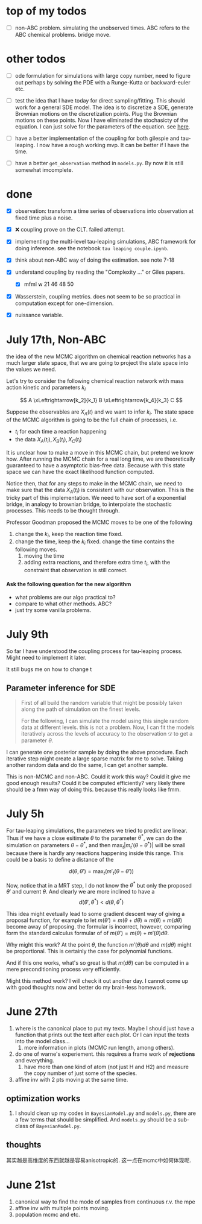 # top of my todos
- [ ] non-ABC problem. simulating the unobserved times. ABC refers to the ABC chemical problems. bridge move. 


# other todos 

- [ ] ode formulation for simulations with large copy number, need to figure out perhaps by solving the PDE with a Runge-Kutta or backward-euler etc.  
- [ ] test the idea that I have today for direct sampling/fitting. This should work for a general SDE model. The idea is to discretize a SDE, generate Brownian motions on the discretization points. Plug the Brownian motions on these points. Now I have eliminated the stochasicty of the equation. I can just solve for the parameters of the equation. see [here](#parameter-inference-for-sde).
- [ ] have a better implementation of the coupling for both gilespie and tau-leaping. I now have a rough working mvp. It can be better if I have the time. 
- [ ] have a better `get_observation` method in `models.py`. By now it is still somewhat imcomplete. 


# done
- [x] observation: transform a time series of observations into observation at fixed time plus a noise. 
- [x] ❌ coupling prove on the CLT. failed attempt. 
- [x] implementing the multi-level tau-leaping simulations, ABC framework for doing inference. see the notebook `tau leaping couple.ipynb`. 
- [x] think about non-ABC way of doing the estimation. see note 7-18
- [x] understand coupling by reading the "Complexity ..." or Giles papers.
   - [x] mfml w 21 46 48 50
- [x] Wasserstein, coupling metrics. does not seem to be so practical in computation except for one-dimension. 
- [x] nuissance variable. 


# July 17th, Non-ABC
the idea of the new MCMC algorithm on chemical reaction networks has a much larger state space, that we are going to project the state space into the values we need. 

Let's try to consider the following chemical reaction network with mass action kinetic and parameters $k_i$

$$
A \xLeftrightarrow[k_2]{k_1} B \xLeftrightarrow[k_4]{k_3} C
$$

Suppose the observables are $X_A(t)$ and we want to infer $k_i$. The state space of the MCMC algorithm is going to be the full chain of processes, i.e. 

- $t_i$ for each time a reaction happening
- the data $X_A(t_i), X_B(t_i), X_C(t_i)$

It is unclear how to make a move in this MCMC chain, but pretend we know how. After running the MCMC chain for a real long time, we are theoretically guaranteed to have a asymptotic bias-free data. Because with this state space we can have the exact likelihood function computed. 

Notice then, that for any steps to make in the MCMC chain, we need to make sure that the data $X_A(t_i)$ is consistent with our observation. This is the tricky part of this implementation. We need to have sort of a exponential bridge, in analogy to brownian bridge, to interpolate the stochastic processes. This needs to be thought through. 

Professor Goodman proposed the MCMC moves to be one of the following
1. change the $k_i$, keep the reaction time fixed. 
2. change the time, keep the $k_i$ fixed.  change the time contains the following moves. 
   1. moving the time
   2. adding extra reactions, and therefore extra time $t_i$, with the constraint that observation is still correct. 

#### Ask the following question for the new algorithm 

- what problems are our algo practical to? 
- compare to what other methods. ABC? 
- just try some vanilla problems. 




# July 9th

So far I have understood the coupling process for tau-leaping process. Might need to implement it later. 

It still bugs me on how to change t



## Parameter inference for SDE

>First of all build the random variable that might be possibly taken along the path of simulation on the finest levels. 
> 
> For the following, I can simulate the model using this single random data at different levels. this is not a problem. Now, I can fit the models iteratively across the levels of accuracy to the observation $\mathcal D$ to get a parameter $\theta$. 


I can generate one posterior sample by doing the above procedure. Each iterative step might create a large sparse matrix for me to solve. Taking another random data and do the same, I can get another sample. 

This is non-MCMC and non-ABC. Could it work this way? Could it give me good enough results? Could it be computed efficiently? very likely there should be a fmm way of doing this. because this really looks like fmm. 

# July 5h

For tau-leaping simulations, the parameters we tried to predict are linear. Thus if we have a close esitimate $\theta$ to the parameter $\theta^*$, we can do the simulation on parameters $\theta - \theta^*$, and then $\max_t |m_t'(\theta-\theta^*)|$ will be small because there is hardly any reactions happening inside this range. This could be a basis to define a distance of the 

$$d(\theta,\theta') = \max_t(m'_t(\theta - \theta'))$$  

Now, notice that in a MRT step, I do not know the $\theta^*$ but only the proposed $\theta'$ and current $\theta$. And clearly we are more inclined to have a 
$$
d(\theta',\theta^*) < d(\theta,\theta^*) 
$$

This idea might evetually lead to some gradient descent way of giving a proposal function, for example to let $m(\theta') = m(\theta + d\theta) \approx m(\theta) + m(d\theta)$ become away of proposing. the formular is incorrect, however, comparing form the standard calculus formular of of $m(\theta') = m(\theta) + m'(\theta) d\theta$. 

Why might this work? At the point $\theta$, the function $m'(\theta)d\theta$ and $m(d\theta)$ might be proportional. This is certainly the case for polynomial functions. 

And if this one works, what's so great is that $m(d\theta)$ can be computed in a mere preconditioning process very efficiently. 

Might this method work? I will check it out another day. I cannot come up with good thoughts now and better do my brain-less homework. 



# June 27th

1. where is the canonical place to put my texts. Maybe I should just have a function that prints out the text after each plot. Or I can input the texts into the model class...
   1. more information in plots (MCMC run length, among others).
2. do one of warne's experiement. this requires a frame work of **rejections** and everything. 
   1. have more than one kind of atom (not just H and H2) and measure the copy number of just some of the species.
3. affine inv with 2 pts moving at the same time. 

## optimization works
1. I should clean up my codes in `BayesianModel.py` and `models.py`, there are a few terms that should be simplified. And `models.py` should be a sub-class of `BayesianModel.py`. 

## thoughts

其实越是高维度的东西就越是容易anisotropic的. 这一点在mcmc中如何体现呢. 


# June 21st

1. canonical way to find the mode of samples from continuous r.v. 
   the mpe
2. affine inv with multiple points moving. 
3. population mcmc and etc. 